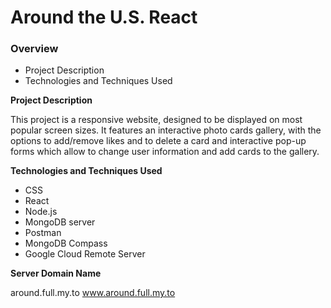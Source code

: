 # Around the U.S. React

### Overview

- Project Description
- Technologies and Techniques Used

**Project Description**

This project is a responsive website, designed to be displayed on most popular screen sizes. It features an interactive photo cards gallery, with the options to add/remove likes and to delete a card and interactive pop-up forms which allow to change user information and add cards to the gallery.

**Technologies and Techniques Used**

- CSS
- React
- Node.js
- MongoDB server
- Postman
- MongoDB Compass
- Google Cloud Remote Server

**Server Domain Name**

around.full.my.to
www.around.full.my.to
